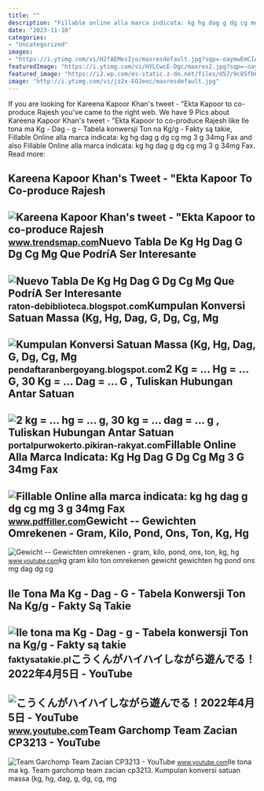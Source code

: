 ```yaml
---
title: ""
description: "Fillable online alla marca indicata: kg hg dag g dg cg mg 3 g 34mg fax"
date: "2023-11-10"
categories:
- "Uncategorized"
images:
- "https://i.ytimg.com/vi/H2fAEMesIjo/maxresdefault.jpg?sqp=-oaymwEmCIAKENAF8quKqQMa8AEB-AH-CYAC0AWKAgwIABABGGUgXyhTMA8=&amp;rs=AOn4CLCJYSghky0o-ilndxvg6fCYAda1ug"
featuredImage: "https://i.ytimg.com/vi/HYLCwcE-Dgc/maxres2.jpg?sqp=-oaymwEoCIAKENAF8quKqQMcGADwAQH4AYwCgALgA4oCDAgAEAEYRSBHKGUwDw==&amp;rs=AOn4CLC_ulBvmvqa2cf2uT56Qfk3FCYaDA"
featured_image: "https://i2.wp.com/es-static.z-dn.net/files/d57/9c85fb6877234797712ee9fd5562ffe1.jpg"
image: "http://i.ytimg.com/vi/jz2x-EOJeoc/maxresdefault.jpg"
---
```


If you are looking for Kareena Kapoor Khan's tweet - "Ekta Kapoor to co-produce Rajesh you've came to the right web. We have 9 Pics about Kareena Kapoor Khan's tweet - "Ekta Kapoor to co-produce Rajesh like Ile tona ma Kg - Dag - g - Tabela konwersji Ton na Kg/g - Fakty są takie, Fillable Online alla marca indicata: kg hg dag g dg cg mg 3 g 34mg Fax and also Fillable Online alla marca indicata: kg hg dag g dg cg mg 3 g 34mg Fax. Read more:

Kareena Kapoor Khan's Tweet - "Ekta Kapoor To Co-produce Rajesh
---------------------------------------------------------------

 ![Kareena Kapoor Khan's tweet - "Ekta Kapoor to co-produce Rajesh](https://pbs.twimg.com/media/Fcyada8X0AANSFu.jpg) <small>www.trendsmap.com</small>Nuevo Tabla De Kg Hg Dag G Dg Cg Mg Que PodríA Ser Interesante
--------------------------------------------------------------

 ![Nuevo Tabla De Kg Hg Dag G Dg Cg Mg Que PodríA Ser Interesante](https://i2.wp.com/es-static.z-dn.net/files/d57/9c85fb6877234797712ee9fd5562ffe1.jpg) <small>raton-debiblioteca.blogspot.com</small>Kumpulan Konversi Satuan Massa (Kg, Hg, Dag, G, Dg, Cg, Mg
----------------------------------------------------------

 ![Kumpulan Konversi Satuan Massa (Kg, Hg, Dag, G, Dg, Cg, Mg](https://4.bp.blogspot.com/-3Va4-WXf2fE/WhJV8jTOwqI/AAAAAAAAC10/I3F2VRPgRMUGGRjvlw_woqgjgt127DYHACEwYBhgL/s1600/Satuan%2BMassa.jpg) <small>pendaftaranbergoyang.blogspot.com</small>2 Kg = … Hg = … G, 30 Kg = … Dag = … G , Tuliskan Hubungan Antar Satuan
-----------------------------------------------------------------------

 ![2 kg = … hg = … g, 30 kg = … dag = … g , Tuliskan Hubungan Antar Satuan](https://assets.pikiran-rakyat.com/crop/0x0:0x0/x/photo/2021/09/29/2085569573.jpeg) <small>portalpurwokerto.pikiran-rakyat.com</small>Fillable Online Alla Marca Indicata: Kg Hg Dag G Dg Cg Mg 3 G 34mg Fax
----------------------------------------------------------------------

 ![Fillable Online alla marca indicata: kg hg dag g dg cg mg 3 g 34mg Fax](https://www.pdffiller.com/preview/598/387/598387522.png) <small>www.pdffiller.com</small>Gewicht -- Gewichten Omrekenen - Gram, Kilo, Pond, Ons, Ton, Kg, Hg
-------------------------------------------------------------------

 ![Gewicht -- Gewichten omrekenen - gram, kilo, pond, ons, ton, kg, hg](http://i.ytimg.com/vi/jz2x-EOJeoc/maxresdefault.jpg) <small>www.youtube.com</small>kg gram kilo ton omrekenen gewicht gewichten hg pond ons mg dag dg cg

Ile Tona Ma Kg - Dag - G - Tabela Konwersji Ton Na Kg/g - Fakty Są Takie
------------------------------------------------------------------------

 ![Ile tona ma Kg - Dag - g - Tabela konwersji Ton na Kg/g - Fakty są takie](https://faktysatakie.pl/wp-content/uploads/2021/08/ile-tona-ma-kg-dag-g-612x445.jpg) <small>faktysatakie.pl</small>こうくんがハイハイしながら遊んでる！2022年4月5日 - YouTube
-------------------------------------

 ![こうくんがハイハイしながら遊んでる！2022年4月5日 - YouTube](https://i.ytimg.com/vi/H2fAEMesIjo/maxresdefault.jpg?sqp=-oaymwEmCIAKENAF8quKqQMa8AEB-AH-CYAC0AWKAgwIABABGGUgXyhTMA8=&rs=AOn4CLCJYSghky0o-ilndxvg6fCYAda1ug) <small>www.youtube.com</small>Team Garchomp Team Zacian CP3213 - YouTube
------------------------------------------

 ![Team Garchomp Team Zacian CP3213 - YouTube](https://i.ytimg.com/vi/HYLCwcE-Dgc/maxres2.jpg?sqp=-oaymwEoCIAKENAF8quKqQMcGADwAQH4AYwCgALgA4oCDAgAEAEYRSBHKGUwDw==&rs=AOn4CLC_ulBvmvqa2cf2uT56Qfk3FCYaDA) <small>www.youtube.com</small>Ile tona ma kg. Team garchomp team zacian cp3213. Kumpulan konversi satuan massa (kg, hg, dag, g, dg, cg, mg
